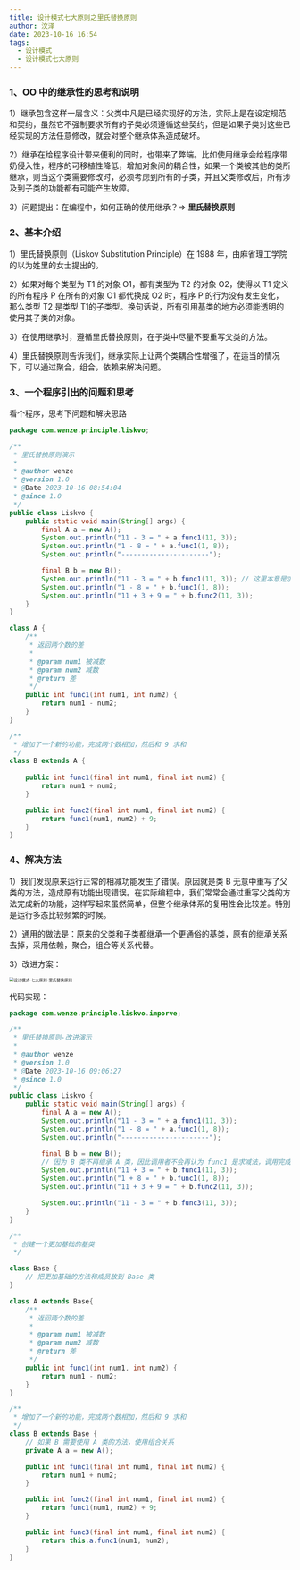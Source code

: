 ```yaml
---
title: 设计模式七大原则之里氏替换原则
author: 汶泽
date: 2023-10-16 16:54
tags:
  - 设计模式
  - 设计模式七大原则
---
```

### 1、OO 中的继承性的思考和说明

1）继承包含这样一层含义：父类中凡是已经实现好的方法，实际上是在设定规范和契约，虽然它不强制要求所有的子类必须遵循这些契约，但是如果子类对这些已经实现的方法任意修改，就会对整个继承体系造成破坏。

2）继承在给程序设计带来便利的同时，也带来了弊端。比如使用继承会给程序带奶侵入性，程序的可移植性降低，增加对象间的耦合性，如果一个类被其他的类所继承，则当这个类需要修改时，必须考虑到所有的子类，并且父类修改后，所有涉及到子类的功能都有可能产生故障。

3）问题提出：在编程中，如何正确的使用继承？=> **里氏替换原则**

### 2、基本介绍

1）里氏替换原则（Liskov Substitution Principle）在 1988 年，由麻省理工学院的以为姓里的女士提出的。

2）如果对每个类型为 T1 的对象 O1，都有类型为 T2 的对象 O2，使得以 T1 定义的所有程序 P 在所有的对象 O1 都代换成 O2 时，程序 P 的行为没有发生变化，那么类型 T2 是类型 T1的子类型。换句话说，所有引用基类的地方必须能透明的使用其子类的对象。

3）在使用继承时，遵循里氏替换原则，在子类中尽量不要重写父类的方法。

4）里氏替换原则告诉我们，继承实际上让两个类耦合性增强了，在适当的情况下，可以通过聚合，组合，依赖来解决问题。

### 3、一个程序引出的问题和思考

看个程序，思考下问题和解决思路

```java
package com.wenze.principle.liskvo;

/**
 * 里氏替换原则演示
 *
 * @author wenze
 * @version 1.0
 * @Date 2023-10-16 08:54:04
 * @since 1.0
 */
public class Liskvo {
    public static void main(String[] args) {
        final A a = new A();
        System.out.println("11 - 3 = " + a.func1(11, 3));
        System.out.println("1 - 8 = " + a.func1(1, 8));
        System.out.println("----------------------");

        final B b = new B();
        System.out.println("11 - 3 = " + b.func1(11, 3)); // 这里本意是求出 11 - 3
        System.out.println("1 - 8 = " + b.func1(1, 8));
        System.out.println("11 + 3 + 9 = " + b.func2(11, 3));
    }
}

class A {
    /**
     * 返回两个数的差
     *
     * @param num1 被减数
     * @param num2 减数
     * @return 差
     */
    public int func1(int num1, int num2) {
        return num1 - num2;
    }
}

/**
 * 增加了一个新的功能，完成两个数相加，然后和 9 求和
 */
class B extends A {
    
    public int func1(final int num1, final int num2) {
        return num1 + num2;
    }

    public int func2(final int num1, final int num2) {
        return func1(num1, num2) + 9;
    }
}
```

### 4、解决方法

1）我们发现原来运行正常的相减功能发生了错误。原因就是类 B 无意中重写了父类的方法，造成原有功能出现错误。在实际编程中，我们常常会通过重写父类的方法完成新的功能，这样写起来虽然简单，但整个继承体系的复用性会比较差。特别是运行多态比较频繁的时候。

2）通用的做法是：原来的父类和子类都继承一个更通俗的基类，原有的继承关系去掉，采用依赖，聚合，组合等关系代替。

3）改进方案：

<img src="https://study-node-md.oss-cn-beijing.aliyuncs.com/2023%2F10%2F16%2F1697419549-cb085179a00696a51113321253de02f8-image-20231016092547601.png" alt="设计模式-七大原则-里氏替换原则" style="zoom:50%;" />

代码实现：

```java
package com.wenze.principle.liskvo.imporve;

/**
 * 里氏替换原则-改进演示
 *
 * @author wenze
 * @version 1.0
 * @Date 2023-10-16 09:06:27
 * @since 1.0
 */
public class Liskvo {
    public static void main(String[] args) {
        final A a = new A();
        System.out.println("11 - 3 = " + a.func1(11, 3));
        System.out.println("1 - 8 = " + a.func1(1, 8));
        System.out.println("----------------------");

        final B b = new B();
        // 因为 B 类不再继承 A 类，因此调用者不会再认为 func1 是求减法，调用完成的功能就会很明确
        System.out.println("11 + 3 = " + b.func1(11, 3));
        System.out.println("1 + 8 = " + b.func1(1, 8));
        System.out.println("11 + 3 + 9 = " + b.func2(11, 3));

        System.out.println("11 - 3 = " + b.func3(11, 3));
    }
}

/**
 * 创建一个更加基础的基类
 */

class Base {
    // 把更加基础的方法和成员放到 Base 类
}

class A extends Base{
    /**
     * 返回两个数的差
     *
     * @param num1 被减数
     * @param num2 减数
     * @return 差
     */
    public int func1(int num1, int num2) {
        return num1 - num2;
    }
}

/**
 * 增加了一个新的功能，完成两个数相加，然后和 9 求和
 */
class B extends Base {
    // 如果 B 需要使用 A 类的方法，使用组合关系
    private A a = new A();

    public int func1(final int num1, final int num2) {
        return num1 + num2;
    }

    public int func2(final int num1, final int num2) {
        return func1(num1, num2) + 9;
    }

    public int func3(final int num1, final int num2) {
        return this.a.func1(num1, num2);
    }
}
```
